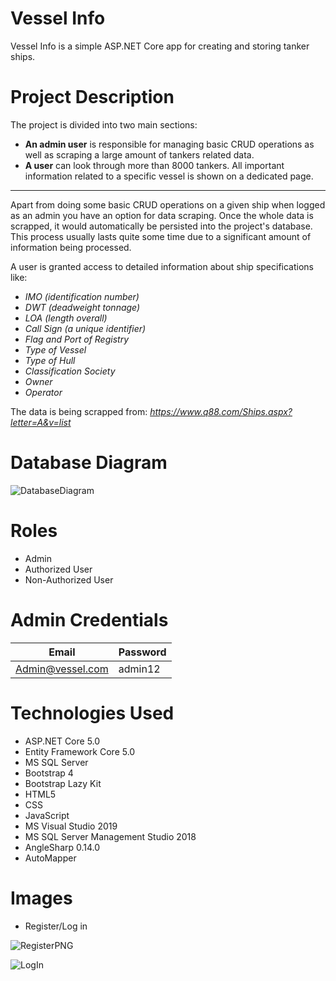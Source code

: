 # Vessel Info

Vessel Info is a simple ASP.NET Core app for creating and storing tanker ships. 

# Project Description

The project is divided into two main sections:
- **An admin user** is responsible for managing basic CRUD operations as well as scraping a large amount of tankers related data.
- **A user** can look through more than 8000 tankers. All important information related to a specific vessel is shown on a dedicated page.

---

Apart from doing some basic CRUD operations on a given ship when logged as an admin you have an option for data scraping. Once the whole data is scrapped, it would automatically be persisted into the project's database. This process usually lasts quite some time due to a significant amount of information being processed. 

A user is granted access to detailed information about ship specifications like:

- *IMO (identification number)*
- *DWT (deadweight tonnage)*
- *LOA (length overall)*
- *Call Sign (a unique identifier)*
- *Flag and Port of Registry*
- *Type of Vessel*
- *Type of Hull*
- *Classification Society*
- *Owner*
- *Operator*

The data is being scrapped from: *https://www.q88.com/Ships.aspx?letter=A&v=list*

# Database Diagram
![DatabaseDiagram](https://user-images.githubusercontent.com/97052397/199499995-f137e550-b8e5-4967-9526-bf81d2422ad2.png)

# Roles

- Admin
- Authorized User
- Non-Authorized User

# Admin Credentials

| Email            | Password |
| ---------------- | -------- |
| Admin@vessel.com | admin12  |

# Technologies Used

- ASP.NET Core 5.0
- Entity Framework Core 5.0
- MS SQL Server
- Bootstrap 4
- Bootstrap Lazy Kit
- HTML5
- CSS
- JavaScript
- MS Visual Studio 2019
- MS SQL Server Management Studio 2018
- AngleSharp 0.14.0
- AutoMapper

# Images

- Register/Log in

![RegisterPNG](https://user-images.githubusercontent.com/97052397/199501388-3a6eb0ce-7d0e-42aa-b6d6-3a815af2f7e4.PNG)

![LogIn](https://user-images.githubusercontent.com/97052397/199501432-d67fafa2-9a79-495b-8fd9-4c9e077c9121.PNG)

